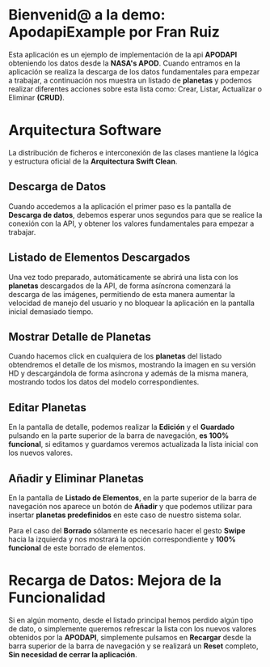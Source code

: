 # Bienvenid@ a la demo: ApodapiExample por Fran Ruiz

Esta aplicación es un ejemplo de implementación de la api **APODAPI** obteniendo los datos desde la **NASA's APOD**. Cuando entramos en la aplicación se realiza la descarga de los datos fundamentales para empezar a trabajar, a continuación nos muestra un listado de **planetas** y podemos realizar diferentes acciones sobre esta lista como: Crear, Listar, Actualizar o Eliminar **(CRUD)**.

# Arquitectura Software

La distribución de ficheros e interconexión de las clases mantiene la lógica y estructura oficial de la **Arquitectura Swift Clean**.

## Descarga de Datos

Cuando accedemos a la aplicación el primer paso es la pantalla de **Descarga de datos**, debemos esperar unos segundos para que se realice la conexión con la API, y obtener los valores fundamentales para empezar a trabajar.

## Listado de Elementos Descargados

Una vez todo preparado, automáticamente se abrirá una lista con los **planetas** descargados de la API, de forma asíncrona comenzará la descarga de las imágenes, permitiendo de esta manera aumentar la velocidad de manejo del usuario y no bloquear la aplicación en la pantalla inicial demasiado tiempo.

## Mostrar Detalle de Planetas

Cuando hacemos click en cualquiera de los **planetas** del listado obtendremos el detalle de los mismos, mostrando la imagen en su versión HD y descargándola de forma asíncrona y además de la misma manera, mostrando todos los datos del modelo correspondientes.

## Editar Planetas

En la pantalla de detalle, podemos realizar la **Edición** y el **Guardado** pulsando en la parte superior de la barra de navegación, **es 100% funcional**, si editamos y guardamos veremos actualizada la lista inicial con los nuevos valores.

## Añadir y Eliminar Planetas

En la pantalla de **Listado de Elementos**, en la parte superior de la barra de navegación nos aparece un botón de **Añadir** y que podemos utilizar para insertar **planetas predefinidos** en este caso de nuestro sistema solar.

Para el caso del **Borrado** sólamente es necesario hacer el gesto **Swipe** hacia la izquierda y nos mostrará la opción correspondiente y **100% funcional** de este borrado de elementos.

# Recarga de Datos: Mejora de la Funcionalidad

Si en algún momento, desde el listado principal hemos perdido algún tipo de dato, o simplemente queremos refrescar la lista con los nuevos valores obtenidos por la **APODAPI**, simplemente pulsamos en **Recargar** desde la barra superior de la barra de navegación y se realizará un **Reset** completo, **Sin necesidad de cerrar la aplicación**.
